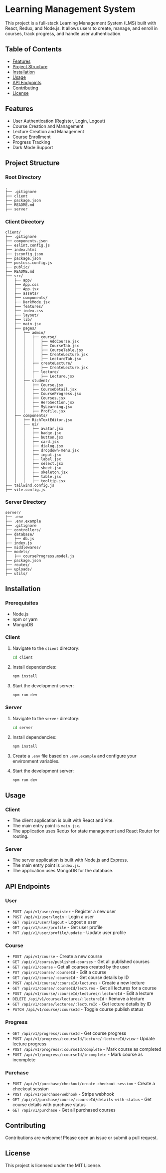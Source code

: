 ﻿# Learning Management System 

This project is a full-stack Learning Management System (LMS) built with React, Redux, and Node.js. It allows users to create, manage, and enroll in courses, track progress, and handle user authentication.

## Table of Contents

- [Features](#features)
- [Project Structure](#project-structure)
- [Installation](#installation)
- [Usage](#usage)
- [API Endpoints](#api-endpoints)
- [Contributing](#contributing)
- [License](#license)
 
## Features

- User Authentication (Register, Login, Logout)
- Course Creation and Management
- Lecture Creation and Management
- Course Enrollment
- Progress Tracking
- Dark Mode Support

## Project Structure

### Root Directory

    .
    ├── .gitignore
    ├── client
    ├── package.json
    ├── README.md
    ├── server

### Client Directory

    client/
    ├── .gitignore
    ├── components.json
    ├── eslint.config.js
    ├── index.html
    ├── jsconfig.json
    ├── package.json
    ├── postcss.config.js
    ├── public/
    ├── README.md
    ├── src/
    │   ├── app/
    │   ├── App.css
    │   ├── App.jsx
    │   ├── assets/
    │   ├── components/
    │   ├── DarkMode.jsx
    │   ├── features/
    │   ├── index.css
    │   ├── layout/
    │   ├── lib/
    │   ├── main.jsx
    │   ├── pages/
    │   │   ├── admin/
    │   │   │   ├── course/
    │   │   │   │   ├── AddCourse.jsx
    │   │   │   │   ├── CourseTab.jsx
    │   │   │   │   ├── CourseTable.jsx
    │   │   │   │   ├── CreateLecture.jsx
    │   │   │   │   ├── LectureTab.jsx
    │   │   │   ├── createLecture/
    │   │   │   │   ├── CreateLecture.jsx
    │   │   │   ├── lecture/
    │   │   │   │   ├── Lecture.jsx
    │   │   ├── student/
    │   │   │   ├── Course.jsx
    │   │   │   ├── CourseDetail.jsx
    │   │   │   ├── CourseProgress.jsx
    │   │   │   ├── Courses.jsx
    │   │   │   ├── HeroSection.jsx
    │   │   │   ├── MyLearning.jsx
    │   │   │   ├── Profile.jsx
    │   ├── components/
    │   │   ├── RichTextEditor.jsx
    │   │   ├── ui/
    │   │   │   ├── avatar.jsx
    │   │   │   ├── badge.jsx
    │   │   │   ├── button.jsx
    │   │   │   ├── card.jsx
    │   │   │   ├── dialog.jsx
    │   │   │   ├── dropdown-menu.jsx
    │   │   │   ├── input.jsx
    │   │   │   ├── label.jsx
    │   │   │   ├── select.jsx
    │   │   │   ├── sheet.jsx
    │   │   │   ├── skeleton.jsx
    │   │   │   ├── table.jsx
    │   │   │   ├── tooltip.jsx
    ├── tailwind.config.js
    ├── vite.config.js

### Server Directory

    server/
    ├── .env
    ├── .env.example
    ├── .gitignore
    ├── controllers/
    ├── database/
    │   ├── db.js
    ├── index.js
    ├── middlewares/
    ├── models/
    │   ├── courseProgress.model.js
    ├── package.json
    ├── routes/
    ├── uploads/
    ├── utils/

## Installation

### Prerequisites

- Node.js
- npm or yarn
- MongoDB

### Client

1. Navigate to the `client` directory:

   ```sh
   cd client
   ```

2. Install dependencies:

   ```sh
   npm install
   ```

3. Start the development server:

   ```sh
   npm run dev
   ```

### Server

1. Navigate to the `server` directory:

   ```sh
   cd server
   ```

2. Install dependencies:

   ```sh
   npm install
   ```

3. Create a `.env` file based on `.env.example` and configure your environment variables.

4. Start the development server:
   ```sh
   npm run dev
   ```

## Usage

### Client

- The client application is built with React and Vite.
- The main entry point is `main.jsx`.
- The application uses Redux for state management and React Router for routing.

### Server

- The server application is built with Node.js and Express.
- The main entry point is `index.js`.
- The application uses MongoDB for the database.

## API Endpoints

### User

- `POST /api/v1/user/register` - Register a new user
- `POST /api/v1/user/login` - Login a user
- `GET /api/v1/user/logout` - Logout a user
- `GET /api/v1/user/profile` - Get user profile
- `PUT /api/v1/user/profile/update` - Update user profile

### Course

- `POST /api/v1/course` - Create a new course
- `GET /api/v1/course/published-courses` - Get all published courses
- `GET /api/v1/course` - Get all courses created by the user
- `PUT /api/v1/course/:courseId` - Edit a course
- `GET /api/v1/course/:courseId` - Get course details by ID
- `POST /api/v1/course/:courseId/lectures` - Create a new lecture
- `GET /api/v1/course/:courseId/lectures` - Get all lectures for a course
- `POST /api/v1/course/:courseId/lectures/:lectureId` - Edit a lecture
- `DELETE /api/v1/course/lectures/:lectureId` - Remove a lecture
- `GET /api/v1/course/lectures/:lectureId` - Get lecture details by ID
- `PATCH /api/v1/course/:courseId` - Toggle course publish status

### Progress

- `GET /api/v1/progress/:courseId` - Get course progress
- `POST /api/v1/progress/:courseId/lecture/:lectureId/view` - Update lecture progress
- `POST /api/v1/progress/:courseId/complete` - Mark course as completed
- `POST /api/v1/progress/:courseId/incomplete` - Mark course as incomplete

### Purchase

- `POST /api/v1/purchase/checkout/create-checkout-session` - Create a checkout session
- `POST /api/v1/purchase/webhook` - Stripe webhook
- `GET /api/v1/purchase/course/:courseId/details-with-status` - Get course details with purchase status
- `GET /api/v1/purchase` - Get all purchased courses

## Contributing

Contributions are welcome! Please open an issue or submit a pull request.

## License

This project is licensed under the MIT License.
